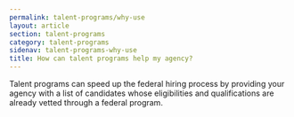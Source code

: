```yaml
---
permalink: talent-programs/why-use
layout: article
section: talent-programs
category: talent-programs
sidenav: talent-programs-why-use
title: How can talent programs help my agency?
---
```


Talent programs can speed up the federal hiring process by providing your agency with a list of candidates whose eligibilities and qualifications are already vetted through a federal program.
